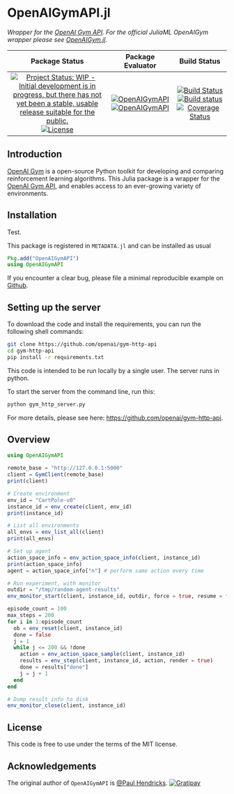 # OpenAIGymAPI.jl

_Wrapper for the [OpenAI Gym API](https://github.com/openai/gym-http-api). For the official JuliaML OpenAIGym wrapper please see [OpenAIGym.jl](https://github.com/JuliaML/OpenAIGym.jl)._

| **Package Status** | **Package Evaluator** | **Build Status**  |
|:------------------:|:---------------------:|:-----------------:|
| [![Project Status: WIP - Initial development is in progress, but there has not yet been a stable, usable release suitable for the public.](http://www.repostatus.org/badges/latest/wip.svg)](http://www.repostatus.org/#wip) [![License](http://img.shields.io/badge/license-MIT-brightgreen.svg?style=flat)](LICENSE.md) |  [![OpenAIGymAPI](http://pkg.julialang.org/badges/OpenAIGymAPI_0.5.svg)](http://pkg.julialang.org/?pkg=OpenAIGymAPI&ver=0.5) [![OpenAIGymAPI](http://pkg.julialang.org/badges/OpenAIGymAPI_0.6.svg)](http://pkg.julialang.org/?pkg=OpenAIGymAPI&ver=0.6) | [![Build Status](https://travis-ci.org/paulhendricks/OpenAIGymAPI.jl.svg?branch=master)](https://travis-ci.org/paulhendricks/OpenAIGymAPI.jl) [![Build status](https://ci.appveyor.com/api/projects/status/?svg=true)](https://ci.appveyor.com/project/paulhendricks/OpenAIGymAPI-jl) [![Coverage Status](https://coveralls.io/repos/paulhendricks/OpenAIGymAPI.jl/badge.svg?branch=master&service=github)](https://coveralls.io/github/paulhendricks/OpenAIGymAPI.jl?branch=master) |

## Introduction

[OpenAI Gym](https://github.com/openai/gym) is a open-source Python toolkit for developing and comparing reinforcement learning algorithms. This Julia package is a wrapper for the [OpenAI Gym API](https://github.com/openai/gym-http-api), and enables access to an ever-growing variety of environments.

Installation
------------

Test.

This package is registered in `METADATA.jl` and can be installed as usual

``` julia
Pkg.add("OpenAIGymAPI")
using OpenAIGymAPI
```

If you encounter a clear bug, please file a minimal reproducible example on [Github](https://github.com/paulhendricks/OpenAIGymAPI.jl/issues).

## Setting up the server

To download the code and install the requirements, you can run the following shell commands:

``` bash
git clone https://github.com/openai/gym-http-api
cd gym-http-api
pip install -r requirements.txt
```

This code is intended to be run locally by a single user. The server runs in python.

To start the server from the command line, run this:

``` bash
python gym_http_server.py
```

For more details, please see here: <https://github.com/openai/gym-http-api>.

## Overview

``` julia
using OpenAIGymAPI

remote_base = "http://127.0.0.1:5000"
client = GymClient(remote_base)
print(client)

# Create environment
env_id = "CartPole-v0"
instance_id = env_create(client, env_id)
print(instance_id)

# List all environments
all_envs = env_list_all(client)
print(all_envs)

# Set up agent
action_space_info = env_action_space_info(client, instance_id)
print(action_space_info)
agent = action_space_info["n"] # perform same action every time

# Run experiment, with monitor
outdir = "/tmp/random-agent-results"
env_monitor_start(client, instance_id, outdir, force = true, resume = false)

episode_count = 100
max_steps = 200
for i in 1:episode_count
  ob = env_reset(client, instance_id)
  done = false
  j = 1
  while j <= 200 && !done
    action = env_action_space_sample(client, instance_id)
    results = env_step(client, instance_id, action, render = true)
    done = results["done"]
    j = j + 1
  end
end

# Dump result info to disk
env_monitor_close(client, instance_id)
```

## License

This code is free to use under the terms of the MIT license.

## Acknowledgements

The original author of `OpenAIGymAPI` is [@Paul Hendricks](<https://github.com/paulhendricks>). [![Gratipay](https://img.shields.io/gratipay/JSFiddle.svg)](https://gratipay.com/~paulhendricks/)

